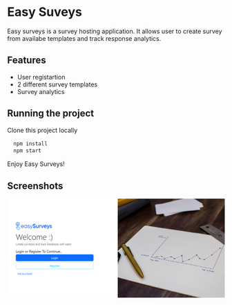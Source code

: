 
# Easy Suveys

Easy surveys is a survey hosting application. It allows user to create survey from availabe templates and track response analytics.


## Features

- User registartion
- 2 different survey templates
- Survey analytics

## Running the project

Clone this project locally

```bash
  npm install
  npm start
```
Enjoy Easy Surveys!
    

## Screenshots

![App Screenshot](https://github.com/nissangaudel/survey-site/blob/9db9794d65dabde3620b2ceedfd68862e74b3dff/assets/img/Easy%20Surveys%20%231.png?raw=true)

